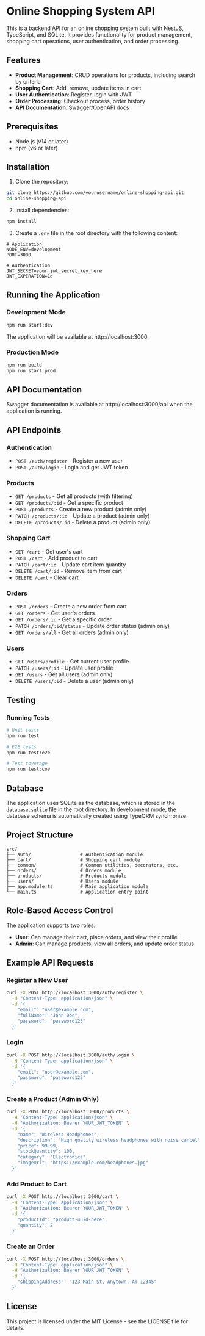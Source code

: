 # Online Shopping System API

This is a backend API for an online shopping system built with NestJS, TypeScript, and SQLite. It provides functionality for product management, shopping cart operations, user authentication, and order processing.

## Features

- **Product Management**: CRUD operations for products, including search by criteria
- **Shopping Cart**: Add, remove, update items in cart
- **User Authentication**: Register, login with JWT
- **Order Processing**: Checkout process, order history
- **API Documentation**: Swagger/OpenAPI docs

## Prerequisites

- Node.js (v14 or later)
- npm (v6 or later)

## Installation

1. Clone the repository:

```bash
git clone https://github.com/yourusername/online-shopping-api.git
cd online-shopping-api
```

2. Install dependencies:

```bash
npm install
```

3. Create a `.env` file in the root directory with the following content:

```
# Application
NODE_ENV=development
PORT=3000

# Authentication
JWT_SECRET=your_jwt_secret_key_here
JWT_EXPIRATION=1d
```

## Running the Application

### Development Mode

```bash
npm run start:dev
```

The application will be available at http://localhost:3000.

### Production Mode

```bash
npm run build
npm run start:prod
```

## API Documentation

Swagger documentation is available at http://localhost:3000/api when the application is running.

## API Endpoints

### Authentication

- `POST /auth/register` - Register a new user
- `POST /auth/login` - Login and get JWT token

### Products

- `GET /products` - Get all products (with filtering)
- `GET /products/:id` - Get a specific product
- `POST /products` - Create a new product (admin only)
- `PATCH /products/:id` - Update a product (admin only)
- `DELETE /products/:id` - Delete a product (admin only)

### Shopping Cart

- `GET /cart` - Get user's cart
- `POST /cart` - Add product to cart
- `PATCH /cart/:id` - Update cart item quantity
- `DELETE /cart/:id` - Remove item from cart
- `DELETE /cart` - Clear cart

### Orders

- `POST /orders` - Create a new order from cart
- `GET /orders` - Get user's orders
- `GET /orders/:id` - Get a specific order
- `PATCH /orders/:id/status` - Update order status (admin only)
- `GET /orders/all` - Get all orders (admin only)

### Users

- `GET /users/profile` - Get current user profile
- `PATCH /users/:id` - Update user profile
- `GET /users` - Get all users (admin only)
- `DELETE /users/:id` - Delete a user (admin only)

## Testing

### Running Tests

```bash
# Unit tests
npm run test

# E2E tests
npm run test:e2e

# Test coverage
npm run test:cov
```

## Database

The application uses SQLite as the database, which is stored in the `database.sqlite` file in the root directory. In development mode, the database schema is automatically created using TypeORM synchronize.

## Project Structure

```
src/
├── auth/                  # Authentication module
├── cart/                  # Shopping cart module
├── common/                # Common utilities, decorators, etc.
├── orders/                # Orders module
├── products/              # Products module
├── users/                 # Users module
├── app.module.ts          # Main application module
└── main.ts                # Application entry point
```

## Role-Based Access Control

The application supports two roles:
- **User**: Can manage their cart, place orders, and view their profile
- **Admin**: Can manage products, view all orders, and update order status

## Example API Requests

### Register a New User

```bash
curl -X POST http://localhost:3000/auth/register \
  -H "Content-Type: application/json" \
  -d '{
    "email": "user@example.com",
    "fullName": "John Doe",
    "password": "password123"
  }'
```

### Login

```bash
curl -X POST http://localhost:3000/auth/login \
  -H "Content-Type: application/json" \
  -d '{
    "email": "user@example.com",
    "password": "password123"
  }'
```

### Create a Product (Admin Only)

```bash
curl -X POST http://localhost:3000/products \
  -H "Content-Type: application/json" \
  -H "Authorization: Bearer YOUR_JWT_TOKEN" \
  -d '{
    "name": "Wireless Headphones",
    "description": "High quality wireless headphones with noise cancellation",
    "price": 99.99,
    "stockQuantity": 100,
    "category": "Electronics",
    "imageUrl": "https://example.com/headphones.jpg"
  }'
```

### Add Product to Cart

```bash
curl -X POST http://localhost:3000/cart \
  -H "Content-Type: application/json" \
  -H "Authorization: Bearer YOUR_JWT_TOKEN" \
  -d '{
    "productId": "product-uuid-here",
    "quantity": 2
  }'
```

### Create an Order

```bash
curl -X POST http://localhost:3000/orders \
  -H "Content-Type: application/json" \
  -H "Authorization: Bearer YOUR_JWT_TOKEN" \
  -d '{
    "shippingAddress": "123 Main St, Anytown, AT 12345"
  }'
```

## License

This project is licensed under the MIT License - see the LICENSE file for details.